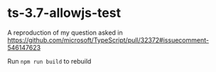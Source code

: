 # ts-3.7-allowjs-test
A reproduction of my question asked in https://github.com/microsoft/TypeScript/pull/32372#issuecomment-546147623

Run `npm run build` to rebuild
